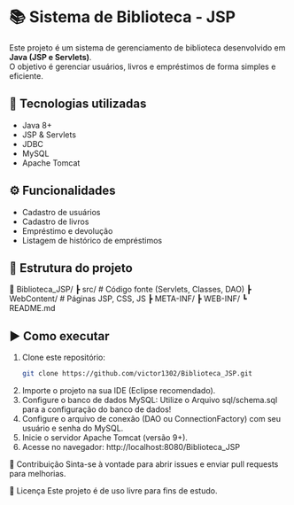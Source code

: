 # 📚 Sistema de Biblioteca - JSP
Este projeto é um sistema de gerenciamento de biblioteca desenvolvido em **Java (JSP e Servlets)**.  
O objetivo é gerenciar usuários, livros e empréstimos de forma simples e eficiente.

## 🚀 Tecnologias utilizadas
- Java 8+  
- JSP & Servlets  
- JDBC  
- MySQL  
- Apache Tomcat  

## ⚙️ Funcionalidades
- Cadastro de usuários  
- Cadastro de livros  
- Empréstimo e devolução  
- Listagem de histórico de empréstimos  

## 📂 Estrutura do projeto
📂 Biblioteca_JSP/
┣ src/            # Código fonte (Servlets, Classes, DAO)
┣ WebContent/     # Páginas JSP, CSS, JS
┣ META-INF/
┣ WEB-INF/
┗ README.md


## ▶️ Como executar
1. Clone este repositório:  
   ```bash
   git clone https://github.com/victor1302/Biblioteca_JSP.git
2. Importe o projeto na sua IDE (Eclipse recomendado).
3. Configure o banco de dados MySQL:
    Utilize o Arquivo sql/schema.sql para a configuração do banco de dados!
4. Configure o arquivo de conexão (DAO ou ConnectionFactory) com seu usuário e senha do MySQL.
5. Inicie o servidor Apache Tomcat (versão 9+).
6. Acesse no navegador:
    http://localhost:8080/Biblioteca_JSP

🤝 Contribuição
Sinta-se à vontade para abrir issues e enviar pull requests para melhorias.

📜 Licença
Este projeto é de uso livre para fins de estudo.

